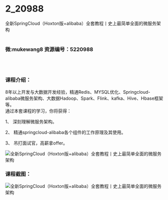 # 2_20988
全新SpringCloud（Hoxton版+alibaba）全套教程丨史上最简单全面的微服务架构
<br/></br>
<h3>微:mukewang8 资源编号：5220988</h3>
<br/></br>
<h3>课程介绍：</h3>
<p>8年以上开发与大数据开发经验，精通Redis、MYSQL优化、Springcloud-alibaba微服务架构、大数据Hadoop、Spark、Flink、kafka、Hive、Hbase框架等。<br>
通过本套课程的学习，你将获得：</p>
<p>1、 深刻理解微服务架构。</p>
<p>2、 精通springcloud-alibaba各个组件的工作原理及其使用。</p>
<p>3、 吊打面试官，高薪拿offer。</p>
<p><img src="https://www.ko996.com/wp-content/uploads/img/2021/09/1-8-300x148.png" alt="全新SpringCloud（Hoxton版+alibaba）全套教程丨史上最简单全面的微服务架构"></p>
<div class="info-desc">
<h3>课程截图：</h3>
<p><img src="https://www.ko996.com/wp-content/uploads/img/2021/09/2-8.png" alt="全新SpringCloud（Hoxton版+alibaba）全套教程丨史上最简单全面的微服务架构"></p>


			
</div>
